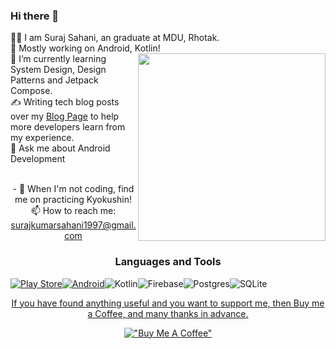 ### Hi there 👋
<!--
**surajsahani/surajsahani** is a ✨ _special_ ✨ repository because its `README.md` (this file) appears on your GitHub profile.

Here are some ideas to get you started:
-->
👨‍🎓 I am Suraj Sahani, an graduate at MDU, Rhotak.<br>🔭 Mostly working on Android, Kotlin!<a href="https://surajsahani.github.io/"><img align="right" width="300" height="300" src="https://user-images.githubusercontent.com/22853459/127254605-cb1020a4-f55a-4c9f-9d40-05be7c9d8e23.gif"></a><br>🌱 I’m currently learning System Design, Design Patterns and Jetpack Compose.<br>✍️ Writing tech blog posts over my <a href="https://medium.com/@martialcoder">Blog Page</a>
 to help more developers learn from my experience.<br>💬 Ask me about Android Development <div align="center"><br>- 🥋 When I'm not coding, find me on practicing Kyokushin!<br>📫 How to reach me: surajkumarsahani1997@gmail.com 


### Languages and Tools
<p align="left"><a href="https://play.google.com/store/apps/dev?id=8460495759436830961"><img alt="Play Store" src="https://img.shields.io/badge/Google_Play-414141?style=for-the-badge&logo=google-play&logoColor=white"/></a><a href="https://developers.google.com/profile/u/110228110931615430421"><img alt="Android" src="https://img.shields.io/badge/Android-3DDC84?style=for-the-badge&logo=android&logoColor=white" /></a><img alt="Kotlin" src="https://img.shields.io/badge/kotlin-%230095D5.svg?style=for-the-badge&logo=kotlin&logoColor=white"/><img alt="Firebase" src="https://img.shields.io/badge/firebase-%23039BE5.svg?style=for-the-badge&logo=firebase"/><img alt="Postgres" src ="https://img.shields.io/badge/postgres-%23316192.svg?style=for-the-badge&logo=postgresql&logoColor=white"/><img alt="SQLite" src ="https://img.shields.io/badge/sqlite-%2307405e.svg?style=for-the-badge&logo=sqlite&logoColor=white"/> <a href="https://play.google.com/store/apps/dev?id=8460495759436830961">

  If you have found anything useful and you want to support me, then Buy me a Coffee, and many thanks in advance.

  [!["Buy Me A Coffee"](https://www.buymeacoffee.com/assets/img/custom_images/orange_img.png)](https://www.buymeacoffee.com/surajsahani)

